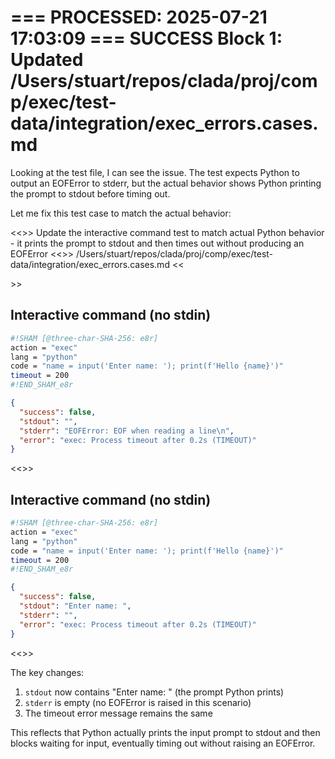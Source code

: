 === PROCESSED: 2025-07-21 17:03:09 ===
SUCCESS Block 1: Updated /Users/stuart/repos/clada/proj/comp/exec/test-data/integration/exec_errors.cases.md
===

Looking at the test file, I can see the issue. The test expects Python to output an EOFError to stderr, but the actual behavior shows Python printing the prompt to stdout before timing out.

Let me fix this test case to match the actual behavior:

<<<EXPLANATION>>>
Update the interactive command test to match actual Python behavior - it prints the prompt to stdout and then times out without producing an EOFError
<<<FILE>>>
/Users/stuart/repos/clada/proj/comp/exec/test-data/integration/exec_errors.cases.md
<<<SEARCH>>>
## Interactive command (no stdin)
```sh sham
#!SHAM [@three-char-SHA-256: e8r]
action = "exec"
lang = "python"
code = "name = input('Enter name: '); print(f'Hello {name}')"
timeout = 200
#!END_SHAM_e8r
```

```json
{
  "success": false,
  "stdout": "",
  "stderr": "EOFError: EOF when reading a line\n",
  "error": "exec: Process timeout after 0.2s (TIMEOUT)"
}
```
<<<REPLACE>>>
## Interactive command (no stdin)
```sh sham
#!SHAM [@three-char-SHA-256: e8r]
action = "exec"
lang = "python"
code = "name = input('Enter name: '); print(f'Hello {name}')"
timeout = 200
#!END_SHAM_e8r
```

```json
{
  "success": false,
  "stdout": "Enter name: ",
  "stderr": "",
  "error": "exec: Process timeout after 0.2s (TIMEOUT)"
}
```
<<<END>>>

The key changes:
1. `stdout` now contains "Enter name: " (the prompt Python prints)
2. `stderr` is empty (no EOFError is raised in this scenario)
3. The timeout error message remains the same

This reflects that Python actually prints the input prompt to stdout and then blocks waiting for input, eventually timing out without raising an EOFError.